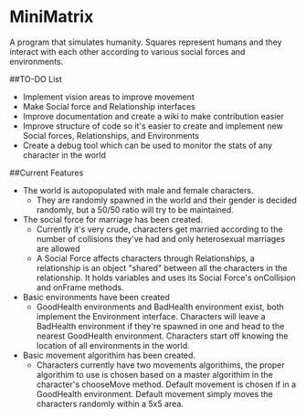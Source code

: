 # MiniMatrix
A program that simulates humanity. Squares represent humans and they interact with each other according to various social forces and environments. 

##TO-DO List 
* Implement vision areas to improve movement 
* Make Social force and Relationship interfaces 
* Improve documentation and create a wiki to make contribution easier  
* Improve structure of code so it's easier to create and implement new Social forces, Relationships, and Environments 
* Create a debug tool which can be used to monitor the stats of any character in the world

##Current Features 
* The world is autopopulated with male and female characters.  
  * They are randomly spawned in the world and their gender is decided randomly, but a 50/50 ratio will try to be maintained.  
* The social force for marriage has been created.  
  * Currently it's very crude, characters get married according to the number of collisions they've had and only heterosexual marriages are allowed 
  * A Social Force affects characters through Relationships, a relationship is an object "shared" between all the characters in the relationship. It holds variables and uses its Social Force's onCollision and onFrame methods.
* Basic environments have been created 
   * GoodHealth environments and BadHealth environment exist, both implement the Environment interface. Characters will leave a BadHealth environment if they're spawned in one and head to the nearest GoodHealth environment. Characters start off knowing the location of all environments in the world.
* Basic movement algorithim has been created. 
  * Characters currently have two movements algorithims, the proper algorithim to use is chosen based on a master algorithim in the character's chooseMove method. Default movement is chosen if in a GoodHealth environment. Default movement simply moves the characters randomly within a 5x5 area.

